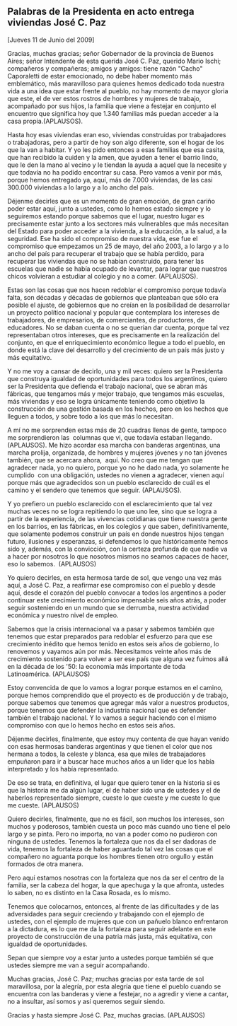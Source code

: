 Palabras de la Presidenta en acto entrega viviendas José C. Paz
---------------------------------------------------------------

[Jueves 11 de Junio del 2009]

Gracias, muchas gracias; señor Gobernador de la provincia de Buenos
Aires; señor Intendente de esta querida José C. Paz, querido Mario
Ischi; compañeros y compañeras; amigos y amigos: tiene razón "Cacho"
Caporaletti de estar emocionado, no debe haber momento más emblemático,
más maravilloso para quienes hemos dedicado toda nuestra vida a una idea
que estar frente al pueblo, no hay momento de mayor gloria que este, el
de ver estos rostros de hombres y mujeres de trabajo, acompañado por sus
hijos, la familia que viene a festejar en conjunto el encuentro que
significa hoy que 1.340 familias más puedan acceder a la casa
propia.(APLAUSOS).

Hasta hoy esas viviendas eran eso, viviendas construidas por
trabajadores o trabajadoras, pero a partir de hoy son algo diferente,
son el hogar de los que la van a habitar. Y yo les pido entonces a esas
familias que esa casita, que han recibido la cuiden y la amen, que
ayuden a tener el barrio lindo, que le den la mano al vecino y le
tiendan la ayuda a aquel que la necesite y que todavía no ha podido
encontrar su casa. Pero vamos a venir por más, porque hemos entregado
ya, aquí, más de 7.000 viviendas, de las casi 300.000 viviendas a lo
largo y a lo ancho del país.

Déjenme decirles que es un momento de gran emoción, de gran cariño poder
estar aquí, junto a ustedes, como lo hemos estado siempre y lo
seguiremos estando porque sabemos que el lugar, nuestro lugar es
precisamente estar junto a los sectores más vulnerables que más
necesitan del Estado para poder acceder a la vivienda, a la educación, a
la salud, a la seguridad. Ese ha sido el compromiso de nuestra vida, ese
fue el compromiso que empezamos un 25 de mayo, del año 2003, a lo largo
y a lo ancho del país para recuperar el trabajo que se había perdido,
para recuperar las viviendas que no se habían construido, para tener las
escuelas que nadie se había ocupado de levantar, para lograr que
nuestros chicos volvieran a estudiar al colegio y no a comer.
(APLAUSOS).

Estas son las cosas que nos hacen redoblar el compromiso porque todavía
falta, son décadas y décadas de gobiernos que planteaban que sólo era
posible el ajuste, de gobiernos que no creían en la posibilidad de
desarrollar un proyecto político nacional y popular que contemplara los
intereses de trabajadores, de empresarios, de comerciantes, de
productores, de educadores. No se daban cuenta o no se querían dar
cuenta, porque tal vez representaban otros intereses, que es
precisamente en la realización del conjunto, en que el enriquecimiento
económico llegue a todo el pueblo, en donde está la clave del desarrollo
y del crecimiento de un país más justo y más equitativo.

Y no me voy a cansar de decirlo, una y mil veces: quiero ser la
Presidenta que construya igualdad de oportunidades para todos los
argentinos, quiero ser la Presidenta que defienda el trabajo nacional,
que se abran más fábricas, que tengamos más y mejor trabajo, que
tengamos más escuelas, más viviendas y eso se logra únicamente teniendo
como objetivo la construcción de una gestión basada en los hechos, pero
en los hechos que lleguen a todos, y sobre todo a los que más lo
necesitan.

A mí no me sorprenden estas más de 20 cuadras llenas de gente, tampoco
me sorprendieron las  columnas que vi, que todavía estaban llegando.
(APLAUSOS). Me hizo acordar esa marcha con banderas argentinas, una
marcha prolija, organizada, de hombres y mujeres jóvenes y no tan
jóvenes también, que se acercara ahora,  aquí. No creo que me tengan que
agradecer nada, yo no quiero, porque yo no he dado nada, yo solamente he
cumplido  con una obligación, ustedes no vienen a agradecer, vienen aquí
porque más que agradecidos son un pueblo esclarecido de cuál es el
camino y el sendero que tenemos que seguir. (APLAUSOS).

Y yo prefiero un pueblo esclarecido con el esclarecimiento que tal vez
muchas veces no se logra repitiendo lo que uno lee, sino que se logra a
partir de la experiencia, de las vivencias cotidianas que tiene nuestra
gente en los barrios, en las fábricas, en los colegios y que saben,
definitivamente, que solamente podemos construir un país en donde
nuestros hijos tengan futuro, ilusiones y esperanzas, si defendemos lo
que históricamente hemos sido y, además, con la convicción, con la
certeza profunda de que nadie va a hacer por nosotros lo que nosotros
mismos no seamos capaces de hacer, eso lo sabemos.  (APLAUSOS)

Yo quiero decirles, en esta hermosa tarde de sol, que vengo una vez más
aquí, a José C. Paz, a reafirmar ese compromiso con el pueblo y desde
aquí, desde el corazón del pueblo convocar a todos los argentinos a
poder continuar este crecimiento económico impensable seis años atrás, a
poder seguir sosteniendo en un mundo que se derrumba, nuestra actividad
económica y nuestro nivel de empleo.

Sabemos que la crisis internacional va a pasar y sabemos también que
tenemos que estar preparados para redoblar el esfuerzo para que ese
crecimiento inédito que hemos tenido en estos seis años de gobierno, lo
renovemos y vayamos aún por más. Necesitamos veinte años más de
crecimiento sostenido para volver a ser ese país que alguna vez fuimos
allá en la década de los '50: la economía más importante de toda
Latinoamérica. (APLAUSOS)

Estoy convencida de que lo vamos a lograr porque estamos en el camino,
porque hemos comprendido que el proyecto es de producción y de trabajo,
porque sabemos que tenemos que agregar más valor a nuestros productos,
porque tenemos que defender la industria nacional que es defender
también el trabajo nacional. Y lo vamos a seguir haciendo con el mismo
compromiso con que lo hemos hecho en estos seis años.

Déjenme decirles, finalmente, que estoy muy contenta de que hayan venido
con esas hermosas banderas argentinas y que tienen el color que nos
hermana a todos, la celeste y blanca, esa que miles de trabajadores
empuñaron para ir a buscar hace muchos años a un líder que los había
interpretado y los había representado.

De eso se trata, en definitiva, el lugar que quiero tener en la historia
si es que la historia me da algún lugar, el de haber sido una de ustedes
y el de haberlos representado siempre, cueste lo que cueste y me cueste
lo que me cueste. (APLAUSOS)

Quiero decirles, finalmente, que no es fácil, son muchos los intereses,
son muchos y poderosos, también cuesta un poco más cuando uno tiene el
pelo largo y se pinta. Pero no importa, no van a poder como no pudieron
con ninguna de ustedes. Tenemos la fortaleza que nos da el ser dadoras
de vida, tenemos la fortaleza de haber aguantado tal vez las cosas que
el compañero no aguanta porque los hombres tienen otro orgullo y están
formados de otra manera.

Pero aquí estamos nosotras con la fortaleza que nos da ser el centro de
la familia, ser la cabeza del hogar, la que apechuga y la que afronta,
ustedes lo saben, no es distinto en la Casa Rosada, es lo mismo.

Tenemos que colocarnos, entonces, al frente de las dificultades y de las
adversidades para seguir creciendo y trabajando con el ejemplo de
ustedes, con el ejemplo de mujeres que con un pañuelo blanco enfrentaron
a la dictadura, es lo que me da la fortaleza para seguir adelante en
este proyecto de construcción de una patria más justa, más equitativa,
con igualdad de oportunidades.

Sepan que siempre voy a estar junto a ustedes porque también sé que
ustedes siempre me van a seguir acompañando.

Muchas gracias, José C. Paz; muchas gracias por esta tarde de sol
maravillosa, por la alegría, por esta alegría que tiene el pueblo cuando
se encuentra con las banderas y viene a festejar, no a agredir y viene a
cantar, no a insultar, así somos y así queremos seguir siendo.

Gracias y hasta siempre José C. Paz, muchas gracias. (APLAUSOS)

